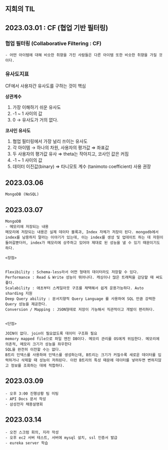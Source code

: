 ## 지희의 TIL

## 2023.03.01 : CF (협업 기반 필터링)

### <b>협업 필터링 (Collaborative Filtering : CF)</b>

    - 어떤 아이템에 대해 비슷한 취향을 가진 사람들은 다른 아이템 또한 비슷한 취향을 가질 것이다.

### 유사도지표

CF에서 사용자간 유사도를 구하는 것이 핵심

<b>상관계수</b>

1. 가장 이해하기 쉬운 유사도
2. -1 ~ 1 사이의 값
3. 0 → 유사도가 거의 없다.

<b> 코사인 유사도 </b>

1. 협업 필터링에서 가장 널리 쓰이는 유사도
2. 각 아이템 → 하나의 차원, 사용자의 평가값 ⇒ 좌표값
3. 두 사용자의 평가값 유사 ⇒ theta는 작아지고, 코사인 값은 커짐
4. -1 ~ 1 사이의 값
5. 데이터 이진값(binary) ⇒ 타니모토 계수 (tanimoto coefficient) 사용 권장

## 2023.03.06

    MongoDB (NoSQL)

## 2023.03.07

    MongoDB
    - 메모리에 저장되는 내용
    메모리에 저장되는 내용은 실제 데이타 블록과, Index 자체가 저장이 된다. mongodb에서 index를 남용하지 말라는 이야기가 있는데, 이는 index를 생성 및 업데이트 하는 데 자원이 들어갈뿐더러, index가 메모리에 상주하고 있어야 제대로 된 성능을 낼 수 있기 때문이기도 하다.

    <장점>


    Flexibility : Schema-less라서 어떤 형태의 데이터라도 저장할 수 있다.
    Performance : Read & Write 성능이 뛰어나다. 캐싱이나 많은 트래픽을 감당할 때 써도 좋다.
    Scalability : 애초부터 스케일아웃 구조를 채택해서 쉽게 운용가능하다. Auto sharding 지원
    Deep Query ability : 문서지향적 Query Language 를 사용하여 SQL 만큼 강력한 Query 성능을 제공한다.
    Conversion / Mapping : JSON형태로 저장이 가능해서 직관적이고 개발이 편리하다.


    <단점>

    JOIN이 없다. join이 필요없도록 데이터 구조화 필요
    memory mapped file으로 파일 엔진 DB이다. 메모리 관리를 OS에게 위임한다. 메모리에 의존적, 메모리 크기가 성능을 좌우한다
    SQL을 완전히 이전할 수는 없다.
    B트리 인덱스를 사용하여 인덱스를 생성하는데, B트리는 크기가 커질수록 새로운 데이터를 입력하거나 삭제할 때 성능이 저하된다. 이런 B트리의 특성 때문에 데이터를 넣어두면 변하지않고 정보를 조회하는 데에 적합하다.

## 2023.03.09

    - 오후 3:00 진행상황 팀 미팅
    - API Docs 문서 작성
    - 삼성전자 채용설명회

## 2023.03.14

    - 오전 스크럼 회의, 지라 작성
    - 오후 ec2 서버 테스트, 서버에 mysql 설치, ssl 인증서 발급
    - eureka server 학습
